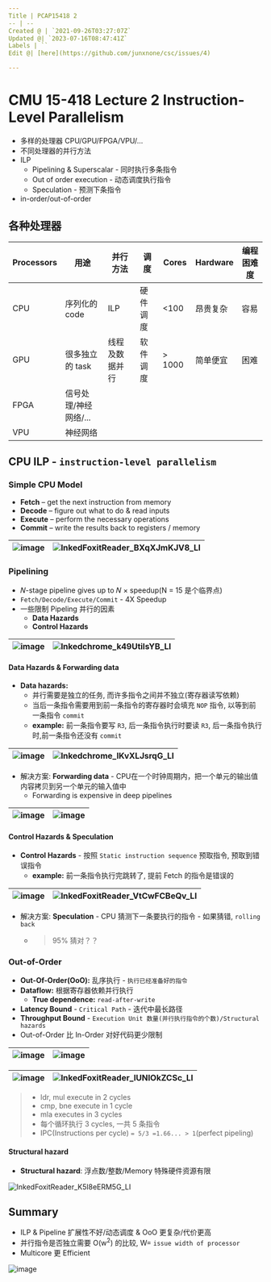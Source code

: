 ```yaml
---
Title | PCAP15418 2
-- | --
Created @ | `2021-09-26T03:27:07Z`
Updated @| `2023-07-16T08:47:41Z`
Labels | ``
Edit @| [here](https://github.com/junxnone/csc/issues/4)

---
```

# CMU 15-418 Lecture 2 Instruction-Level Parallelism

- 多样的处理器 CPU/GPU/FPGA/VPU/...
- 不同处理器的并行方法
- ILP
  - Pipelining & Superscalar - 同时执行多条指令
  - Out of order execution - 动态调度执行指令
  - Speculation - 预测下条指令
- in-order/out-of-order


## 各种处理器

Processors | 用途 | 并行方法 | 调度 | Cores | Hardware | 编程困难度
-- | -- | -- | -- | -- | -- | --
CPU | 序列化的 code | ILP | 硬件调度 | <100 | 昂贵复杂 | 容易
GPU | 很多独立的 task | 线程及数据并行| 软件调度 | > 1000 | 简单便宜 | 困难
FPGA | 信号处理/神经网络/... 
VPU | 神经网络


## CPU ILP - `instruction-level parallelism`

### Simple CPU Model

- **Fetch** – get the next instruction from memory
- **Decode** – figure out what to do & read inputs
- **Execute** – perform the necessary operations
- **Commit** – write the results back to registers / memory

![image](https://user-images.githubusercontent.com/2216970/139521653-abbc0bdb-5d4e-4b6e-8f18-680103b26877.png) |  ![InkedFoxitReader_BXqXJmKJV8_LI](https://user-images.githubusercontent.com/2216970/134797100-9067690d-c506-4d52-a52b-1b2a8e996499.jpg)
-- | --

### **Pipelining**
- 𝑁-stage pipeline gives up to 𝑁 × speedup(N = 15 是个临界点)
- `Fetch/Decode/Execute/Commit` - 4X Speedup
- 一些限制 Pipeling 并行的因素 
  - **Data Hazards**
  - **Control Hazards**


![image](https://user-images.githubusercontent.com/2216970/139521736-2fa7e099-9653-4f7c-82fd-40ea97ce62f9.png) | ![Inkedchrome_k49UtilsYB_LI](https://user-images.githubusercontent.com/2216970/134641857-12563821-6c02-4628-986e-d656c8f76b82.jpg) 
-- | --

#### Data Hazards & Forwarding data
- **Data hazards:** 
  - 并行需要是独立的任务, 而许多指令之间并不独立(寄存器读写依赖)
  - 当后一条指令需要用到前一条指令的寄存器时会填充 `NOP` 指令, 以等到前一条指令 `commit` 
  - **example:** 前一条指令要写 `R3`, 后一条指令执行时要读 `R3`, 后一条指令执行时,前一条指令还没有 `commit`

![image](https://user-images.githubusercontent.com/2216970/139521888-154069d7-a378-4e5a-821c-632ff910dc2f.png) | ![Inkedchrome_lKvXLJsrqG_LI](https://user-images.githubusercontent.com/2216970/134646854-ac0014f9-d3e9-4263-a6a2-a0c652f192b3.jpg)
-- | --

- 解决方案: **Forwarding data** - CPU在一个时钟周期内，把一个单元的输出值内容拷贝到另一个单元的输入值中
  - Forwarding is expensive in deep pipelines

![image](https://user-images.githubusercontent.com/2216970/139522099-a4c262e8-e8f1-47d4-a01a-0c5f46cc2787.png) | ![image](https://user-images.githubusercontent.com/2216970/139522125-b8429f53-0b3d-4d6f-9c32-f7c5c5220e3c.png)
-- | --



#### Control Hazards & Speculation
- **Control Hazards** - 按照 `Static instruction sequence` 预取指令, 预取到错误指令
  - **example:** 前一条指令执行完跳转了, 提前 Fetch 的指令是错误的

![image](https://user-images.githubusercontent.com/2216970/139522325-cde49165-b2b9-4955-881a-e614a3004e03.png) | ![InkedFoxitReader_VtCwFCBeQv_LI](https://user-images.githubusercontent.com/2216970/134799251-a9966841-0923-4adf-a5e7-5cfa216cd237.jpg)
-- | --

- 解决方案:  **Speculation** - CPU 猜测下一条要执行的指令 - 如果猜错, `rolling back`
  - > 95% 猜对？？


### Out-of-Order
- **Out-Of-Order(OoO):** 乱序执行 - `执行已经准备好的指令`
- **Dataflow:** 根据寄存器依赖并行执行
  - **True dependence:** `read-after-write`
- **Latency Bound** - `Critical Path` - 迭代中最长路径
- **Throughput Bound** - `Execution Unit 数量(并行执行指令的个数)/Structural hazards`
- Out-of-Order 比 In-Order 对好代码更少限制


![image](https://user-images.githubusercontent.com/2216970/135019570-42f01b5a-b3e9-4319-85ac-6a8848183d60.png) | ![image](https://user-images.githubusercontent.com/2216970/139523505-63a801e0-bf3d-473a-948e-94dc75a588bf.png)
-- | --

![image](https://user-images.githubusercontent.com/2216970/135018839-ab2c87e6-3183-435d-ae35-b14d0926b037.png) | ![InkedFoxitReader_lUNIOkZCSc_LI](https://user-images.githubusercontent.com/2216970/135020663-6b36341d-bc37-4710-ae94-2a324e7605b5.jpg)
-- | --

> - ldr, mul execute in 2 cycles
> - cmp, bne execute in 1 cycle
> - mla executes in 3 cycles
> - 每个循环执行 3 cycles, 一共 5 条指令 
> - IPC(Instructions per cycle) `= 5/3 =1.66... > 1`(perfect pipeling)


#### Structural hazard
- **Structural hazard**: 浮点数/整数/Memory 特殊硬件资源有限

![InkedFoxitReader_K5l8eERM5G_LI](https://user-images.githubusercontent.com/2216970/135027900-51413562-821e-4735-83a7-a62ad350430b.jpg) 



## Summary

- ILP & Pipeline 扩展性不好/动态调度 & OoO 更复杂/代价更高
- 并行指令是否独立需要 O(w<sup>2</sup>) 的比较,  W= `issue width of processor`
- Multicore 更 Efficient

![image](https://user-images.githubusercontent.com/2216970/139524023-a1d0aa75-dbbb-45f8-84c6-ac9b12a5c62a.png)





